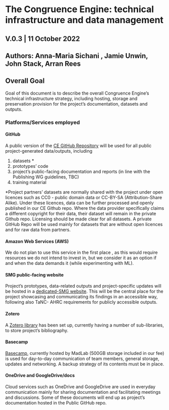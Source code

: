# The Congruence Engine: technical infrastructure and data management  
## V.0.3 | 11 October  2022
## Authors: Anna-Maria Sichani , Jamie Unwin, John Stack, Arran Rees 

## Overall Goal 
Goal of this document is to describe the overall Congruence Engine’s technical infrastructure  strategy, including hosting, storage and preservation provision for the project’s  documentation, datasets and outputs. 

### Platforms/Services employed  

#### GitHub 
A public version of the [CE GitHub Repository](https://github.com/Congruence-Engine) will be used for all public project-generated data/outputs, including 
1. datasets * 
2. prototypes’ code  
3. project’s public-facing documentation and reports (in line with the Publishing WG  guidelines, TBC) 
4. training material  

*Project partners’ datasets are normally shared with the project under open licences such as  CC0 - public domain data or CC-BY-SA (Attribution-Share Alike). Under these licences, data  can be further processed and openly published in our CE Github repo. Where the data  provider specifically claims a different copyright for their data, their dataset will remain in the  private Github repo. Licensing should be made clear for all datasets. 
A private GitHub Repo will be used mainly for datasets that are without open licences and  for raw data from partners. 

#### Amazon Web Services (AWS) 
We do not plan to use this service in the first place , as this would require resources we do  not intend to invest in, but we consider it as an option if and when the data demands it (while  experimenting with ML).  

#### SMG public-facing website 
Project’s prototypes, data-related outputs and project-specific updates will be hosted in a [dedicated-SMG website](https://www.sciencemuseumgroup.org.uk/project/the-congruence-engine/). This will be the central place for the project showcasing and communicating its  findings in an accessible way, following also TaNC- AHRC requirements for publicly accessible  outputs. 

#### Zotero  
A [Zotero library](https://www.zotero.org/groups/4576324/congruence_engine/library) has been set up, currently having a number of sub-libraries, to store project’s  bibliography.  

#### Basecamp  
[Basecamp](https://3.basecamp.com/5316423/projects), currently hosted by MadLab (500GB storage included in our fee) is used for  day-to-day communication of team members, general storage, updates and networking. A  backup strategy of its contents must be in place. 

#### OneDrive and GoogleDrive/docs 
Cloud services such as OneDrive and GoogleDrive are used in everyday communication mainly  for sharing documentation and facilitating meetings and discussions. Some of these documents  will end up as project’s documentation hosted in the Public GitHub repo. 


